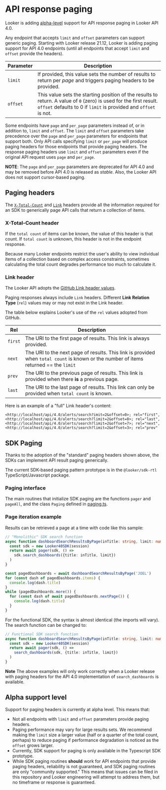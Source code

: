 # API response paging

Looker is adding [alpha-level](#alpha-support-level) support for API response paging in Looker API 4.0.

Any endpoint that accepts `limit` and `offset` parameters can support generic paging. Starting with Looker release 21.12, Looker is adding paging support for API 4.0 endpoints (until all endpoints that accept `limit` and `offset` provide the headers).

| Parameter | Description                                                                                                                                                                            |
| --------- | -------------------------------------------------------------------------------------------------------------------------------------------------------------------------------------- |
| `limit`   | If provided, this value sets the number of results to return per _page_ and triggers paging headers to be provided.                                                                |
| `offset`  | This value sets the starting position of the results to return. A value of `0` (zero) is used for the first result. `offset` defaults to 0 if `limit` is provided and `offset` is not. |

Some endpoints have `page` and `per_page` parameters instead of, or in addition to, `limit` and `offset`. The `limit` and `offset` parameters take precedence over the `page` and `per_page` parameters for endpoints that support both.
Only API calls specifying `limit` or `per_page` will produce paging headers for those endpoints that provide paging headers. The response paging headers use `limit` and `offset` parameters even if the original API request uses `page` and `per_page`.

**NOTE**: The `page` and `per_page` parameters are deprecated for API 4.0 and may be removed before API 4.0 is released as _stable_. Also, the Looker API does not support cursor-based paging.

## Paging headers

The [`X-Total-Count`](https://stackoverflow.com/a/43968710) and [`Link`](https://datatracker.ietf.org/doc/html/rfc5988) headers provide all the information required for an SDK to generically page API calls that return a collection of items.

### X-Total-Count header

If the `total count` of items can be known, the value of this header is that count. If `total count` is unknown, this header is not in the endpoint response.

Because many Looker endpoints restrict the user's ability to view individual items of a collection based on complex access constraints, sometimes calculating the total count degrades performance too much to calculate it.

### Link header

The Looker API adopts the [GitHub Link header values](https://docs.github.com/en/rest/overview/resources-in-the-rest-api#link-header).

Paging responses always include `Link` headers. Different **Link Relation Type** (`rel`) values may or may not exist in the Link header.

The table below explains Looker's use of the `rel` values adopted from GitHub.

| Rel     | Description                                                                                                                           |
| ------- | ------------------------------------------------------------------------------------------------------------------------------------- |
| `first` | The URI to the first page of results. This link is always provided.                                                                   |
| `next`  | The URI to the next page of results. This link is provided when `total count` is known or the number of items returned == the `limit` |
| `prev`  | The URI to the previous page of results. This link is provided when there **is** a previous page.                                     |
| `last`  | The URI to the last page of results. This link can only be provided when `total count` is known.                                      |

Here is an example of a "full" Link header's content:

```
<http://localhost/api/4.0/alerts/search?imit=2&offset=0>; rel="first",
<http://localhost/api/4.0/alerts/search?limit=2&offset=8>; rel="last",
<http://localhost/api/4.0/alerts/search?limit=2&offset=7>; rel="next",
<http://localhost/api/4.0/alerts/search?limit=2&offset=3>; rel="prev"
```

## SDK Paging

Thanks to the adoption of the "standard" paging headers shown above, the SDKs can implement API result paging generically.

The current SDK-based paging pattern prototype is in the `@looker/sdk-rtl` TypeScript/Javascript package.

### Paging interface

The main routines that initialize SDK paging are the functions `pager` and `pageAll`, and the class `Paging` defined in [paging.ts](/packages/sdk-rtl/src/paging.ts).


### Page iteration example

Results can be retrieved a page at a time with code like this sample:

```ts
// "Monolithic" SDK search function
async function dashboardSearchResultsByPage(inTitle: string, limit: number = 100) {
  const sdk = new Looker40SDK(session)
  return await pager(sdk, () =>
    sdk.search_dashboards({title: inTitle, limit})
  )
}

const pagedDashboards = await dashboardSearchResultsByPage('JOEL')
for (const dash of pagedDashboards.items) {
  console.log(dash.title)
}
while (pagedDashboards.more()) {
  for (const dash of await pagedDashboards.nextPage()) {
    console.log(dash.title)
  }
}
```

For the functional SDK, the syntax is almost identical (the imports will vary). The search function can be changed to:

```ts
// Functional SDK search function
async function dashboardSearchResultsByPage(inTitle: string, limit: number = 100) {
  const sdk = new Looker40SDK(session)
  return await pager(sdk, () =>
    search_dashboards(sdk, {title: inTitle, limit})
  )
}

```

**Note** The above examples will only work correctly when a Looker release with paging headers for the API 4.0 implementation of `search_dashboards` is available.

## Alpha support level

Support for paging headers is currently at alpha level. This means that:

- Not all endpoints with `limit` and `offset` parameters provide paging headers.
- Paging performance may vary for large results sets. We recommend making the `limit` size a larger value (half or a quarter of the total count, perhaps) to reduce paging if performance degradation is noticed as the `offset` grows larger.
- Currently, SDK support for paging is only available in the Typescript SDK prototype.
- While SDK paging routines **should** work for API endpoints that provide paging headers, reliability is not guaranteed, and SDK paging routines are only "community supported." This means that issues can be filed in this repository and Looker engineering will attempt to address them, but no timeframe or response is guaranteed.
